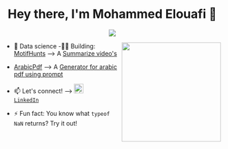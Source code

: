 <h1 align="center">Hey there, I'm Mohammed Elouafi 👋</h1>

<p align="center">
<img src="https://komarev.com/ghpvc/?username=MariusBongarts&label=Profile+Views" />
</p>

<img align='right' src="https://media.giphy.com/media/M9gbBd9nbDrOTu1Mqx/giphy.gif" width="230">

- 💼 Data science
-👨‍💻 Building:
 <a href="https://motifhunt.onrender.com/" target="_blank" style="color: inherit">MotifHunts</a> --> A <a href="#" target="_blank" style="color: inherit">Summarize video's </a>
- <a href="https://arabicpdf.onrender.com" target="_blank" style="color: inherit">ArabicPdf</a> --> A <a href="#" target="_blank" style="color: inherit">Generator for arabic pdf using prompt </a>



- 📫 Let's connect! --> <code><a href="[https://www.linkedin.com/in/marius-bongarts-6b3638171/](https://www.linkedin.com/in/mohammed-el-ouafi-5500211b3/)" target="_blank" title="LinkedIn Profile"><img alt="LinkedIn Logo" width="22" src="https://seeklogo.com/images/L/linkedin-icon-logo-FBADE03110-seeklogo.com.png"> LinkedIn</a></code>


- ⚡ Fun fact: You know what `typeof NaN` returns? Try it out!


